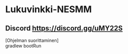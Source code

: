 # Lukuvinkki-NESMM

## Discord https://discord.gg/uMY22S

[Ohjelman suorittaminen]  
gradlew bootRun
